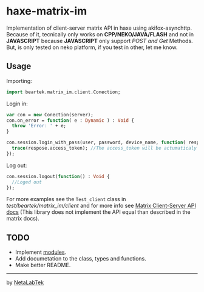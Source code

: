 # haxe-matrix-im

Implementation of client-server matrix API in haxe using akifox-asynchttp. Because of it, tecnically only works on **CPP/NEKO/JAVA/FLASH** and not in **JAVASCRIPT**
because **JAVASCRIPT** only support *POST and Get* Methods. But, is only tested on neko platform, if you test in other, let me know.

## Usage
Importing:
```haxe
import beartek.matrix_im.client.Conection;
```

Login in:
```haxe
var con = new Conection(server);
con.on_error = function( e : Dynamic ) : Void {
  throw 'Error: ' + e;
}

con.session.login_with_pass(user, password, device_name, function( respose : Dynamic ) : Void {
  trace(respose.access_token); //The access_token will be actumaticaly stored for future request until you logout.
});
```

Log out:
```haxe
con.session.logout(function() : Void {
  //Loged out
});
```

For more examples see the `Test_client` class in *test/beartek/matrix_im/client* and for more info see [Matrix Client-Server API docs](https://matrix.org/docs/spec/client_server/r0.3.0.html) (This library does not implement the API equal than described in the matrix docs).

## TODO
- Implement [modules](https://matrix.org/docs/spec/client_server/r0.3.0.html#modules).
- Add documetation to the class, types and functions.
- Make better README.

---
by [NetaLabTek](https://netalab.tk/)
